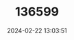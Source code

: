 ---
title: "136599"
category: "Dendrohyrax validus"
draft: false
date: 2024-02-22 13:03:51
languages:
  German: ["Östlicher Baumschliefer"]
  English: ["Eastern Tree Hyrax"]
---
